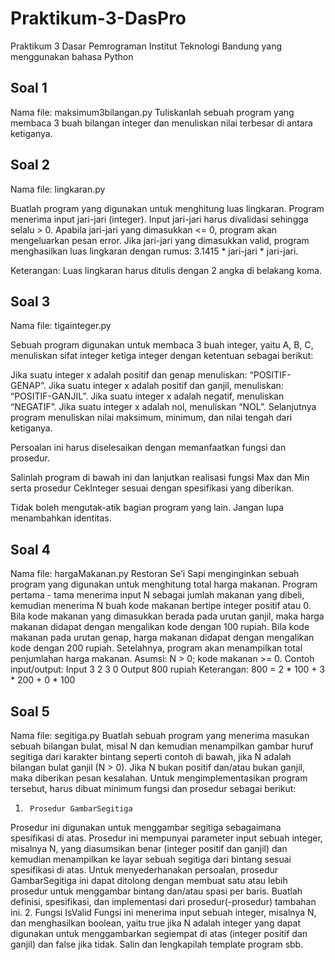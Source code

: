 # Praktikum-3-DasPro
Praktikum 3 Dasar Pemrograman Institut Teknologi Bandung yang menggunakan bahasa Python
## Soal 1
Nama file: maksimum3bilangan.py
Tuliskanlah sebuah program yang membaca 3 buah bilangan integer dan menuliskan nilai terbesar di antara ketiganya.
## Soal 2
Nama file: lingkaran.py

Buatlah program yang digunakan untuk menghitung luas lingkaran. Program menerima input jari-jari (integer). Input jari-jari harus divalidasi sehingga selalu > 0. Apabila jari-jari yang dimasukkan <= 0, program akan mengeluarkan pesan error. Jika jari-jari yang dimasukkan valid, program menghasilkan luas lingkaran dengan rumus: 3.1415 * jari-jari * jari-jari.

Keterangan:
Luas lingkaran harus ditulis dengan 2 angka di belakang koma.
## Soal 3
Nama file: tigainteger.py

Sebuah program digunakan untuk membaca 3 buah integer, yaitu A, B, C, menuliskan sifat integer ketiga integer dengan ketentuan sebagai berikut:

Jika suatu integer x adalah positif dan genap menuliskan: “POSITIF-GENAP”.
Jika suatu integer x adalah positif dan ganjil, menuliskan: “POSITIF-GANJIL”.
Jika suatu integer x adalah negatif, menuliskan “NEGATIF”.
Jika suatu integer x adalah nol, menuliskan “NOL”.
Selanjutnya program menuliskan nilai maksimum, minimum, dan nilai tengah dari ketiganya.

Persoalan ini harus diselesaikan dengan memanfaatkan fungsi dan prosedur.

Salinlah program di bawah ini dan lanjutkan realisasi fungsi Max dan Min serta prosedur CekInteger sesuai dengan spesifikasi yang diberikan.

Tidak boleh mengutak-atik bagian program yang lain. Jangan lupa menambahkan identitas.
## Soal 4
Nama file: hargaMakanan.py
Restoran Se’i Sapi menginginkan sebuah program yang digunakan untuk menghitung total harga makanan. Program pertama - tama menerima input N sebagai  jumlah makanan yang dibeli, kemudian menerima N buah kode makanan bertipe integer positif atau 0. Bila kode makanan yang dimasukkan berada pada urutan ganjil, maka harga makanan didapat dengan mengalikan kode dengan 100 rupiah. Bila kode makanan pada urutan genap, harga makanan didapat dengan mengalikan kode dengan 200 rupiah. Setelahnya, program akan menampilkan total penjumlahan harga makanan.
Asumsi: N > 0; kode makanan >= 0.
Contoh input/output:
Input
3
2
3
0
Output
800 rupiah
Keterangan:
800 = 2 * 100 + 3 * 200 + 0 * 100 
## Soal 5
Nama file: segitiga.py
Buatlah sebuah program yang menerima masukan sebuah bilangan bulat, misal N dan kemudian menampilkan gambar huruf segitiga dari karakter bintang seperti contoh di bawah, jika N adalah bilangan bulat ganjil (N > 0). Jika N bukan positif dan/atau bukan ganjil, maka diberikan pesan kesalahan.
Untuk mengimplementasikan program tersebut, harus dibuat minimum fungsi dan prosedur sebagai berikut:
1.      Prosedur GambarSegitiga
Prosedur ini digunakan untuk menggambar segitiga sebagaimana spesifikasi di atas. Prosedur ini mempunyai parameter input sebuah integer, misalnya N, yang diasumsikan benar (integer positif dan ganjil) dan kemudian menampilkan ke layar sebuah segitiga dari bintang sesuai spesifikasi di atas.
Untuk menyederhanakan persoalan, prosedur GambarSegitiga ini dapat ditolong dengan membuat satu atau lebih prosedur untuk menggambar bintang dan/atau spasi per baris. Buatlah definisi, spesifikasi, dan implementasi dari prosedur(-prosedur) tambahan ini.
2.      Fungsi IsValid
Fungsi ini menerima input sebuah integer, misalnya N, dan menghasilkan boolean, yaitu true jika N adalah integer yang dapat digunakan untuk menggambarkan segiempat di atas (integer positif dan ganjil) dan false jika tidak.
Salin dan lengkapilah template program sbb.
